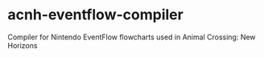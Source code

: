 # acnh-eventflow-compiler
Compiler for Nintendo EventFlow flowcharts used in Animal Crossing: New Horizons
